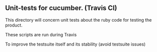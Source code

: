 ## Unit-tests for cucumber. (Travis CI)

This directory will concern unit tests about the ruby code for testing the product.

These scripts are run during Travis

To improve the testsuite itself and its stability (avoid testsuite issues)
